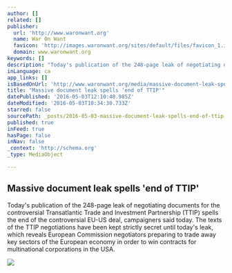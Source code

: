 ```yaml
---
author: []
related: []
publisher:
  url: 'http://www.waronwant.org'
  name: War On Want
  favicon: 'http://images.waronwant.org/sites/default/files/favicon_1.ico'
  domain: www.waronwant.org
keywords: []
description: "Today's publication of the 248-page leak of negotiating documents for the controversial Transatlantic Trade and Investment Partnership (TTIP) spells the end of the controversial EU-US deal, campaigners said today. The texts of the TTIP negotiations have been kept strictly secret until today's leak, which reveals European Commission negotiators preparing to trade away key sectors of the European economy in order to win contracts for multinational corporations in the USA."
inLanguage: ca
app_links: []
isBasedOnUrl: 'http://www.waronwant.org/media/massive-document-leak-spells-end-ttip'
title: "Massive document leak spells 'end of TTIP'"
datePublished: '2016-05-03T12:10:40.985Z'
dateModified: '2016-05-03T10:34:30.733Z'
starred: false
sourcePath: _posts/2016-05-03-massive-document-leak-spells-end-of-ttip.md
published: true
inFeed: true
hasPage: false
inNav: false
_context: 'http://schema.org'
_type: MediaObject

---
```

<article style=""><h1>Massive document leak spells 'end of TTIP'</h1><p>Today's publication of the 248-page leak of negotiating documents for the controversial Transatlantic Trade and Investment Partnership (TTIP) spells the end of the controversial EU-US deal, campaigners said today. The texts of the TTIP negotiations have been kept strictly secret until today's leak, which reveals European Commission negotiators preparing to trade away key sectors of the European economy in order to win contracts for multinational corporations in the USA.</p><img src="http://images.waronwant.org/sites/default/files/leaked%20ttip%20docs_0.jpg" /></article>